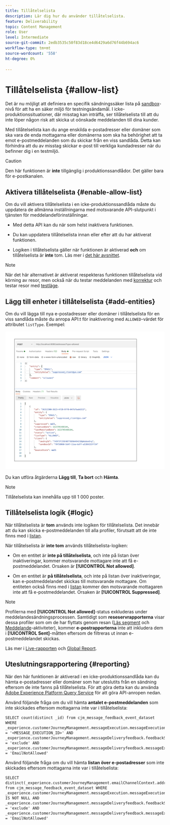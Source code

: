 ```yaml
---
title: Tillåtelselista
description: Lär dig hur du använder tillåtelselista.
feature: Deliverability
topic: Content Management
role: User
level: Intermediate
source-git-commit: 2edb3535c50f83d18ce4d6429a6d76f44b694ac6
workflow-type: tm+mt
source-wordcount: '558'
ht-degree: 0%

---
```


# Tillåtelselista {#allow-list}

Det är nu möjligt att definiera en specifik sändningssäker lista på [sandbox](administration/sandboxes.md)-nivå för att ha en säker miljö för testningsändamål. I icke-produktionssituationer, där misstag kan inträffa, ser tillåtelselista till att du inte löper någon risk att skicka ut oönskade meddelanden till dina kunder.

Med tillåtelselista kan du ange enskilda e-postadresser eller domäner som ska vara de enda mottagarna eller domänerna som ska ha behörighet att ta emot e-postmeddelanden som du skickar från en viss sandlåda. Detta kan förhindra att du av misstag skickar e-post till verkliga kundadresser när du befinner dig i en testmiljö.

>[!CAUTION]
>
>Den här funktionen är **inte** tillgänglig i produktionssandlådor. Det gäller bara för e-postkanalen.

## Aktivera tillåtelselista {#enable-allow-list}

Om du vill aktivera tillåtelselista i en icke-produktionssandlåda måste du uppdatera de allmänna inställningarna med motsvarande API-slutpunkt i tjänsten för meddelandeförinställningar.

* Med detta API kan du när som helst inaktivera funktionen.

* Du kan uppdatera tillåtelselista innan eller efter att du har aktiverat funktionen.

* Logiken i tillåtelselista gäller när funktionen är aktiverad **och** om tillåtelselista är **inte** tom. Läs mer i [det här avsnittet](#logic).

<!--To enable this feature on a non-production sandbox, update the allowed list so that it is no longer empty. To disable it, clear up the allowed list so that it is again empty.

Learn more on the allowed list logic in this section.
-->

>[!NOTE]
>
>När det här alternativet är aktiverat respekteras funktionen tillåtelselista vid körning av resor, men också när du testar meddelanden med [korrektur](preview.md#send-proofs) och testar resor med [testläge](building-journeys/testing-the-journey.md).

## Lägg till enheter i tillåtelselista {#add-entities}

Om du vill lägga till nya e-postadresser eller domäner i tillåtelselista för en viss sandlåda måste du anropa API:t för inaktivering med `ALLOWED`-värdet för attributet `listType`. Exempel:

![](assets/allow-list-api.png)

Du kan utföra åtgärderna **Lägg till**, **Ta bort** och **Hämta**.

>[!NOTE]
>
>Tillåtelselista kan innehålla upp till 1 000 poster.

<!--
Learn more on making these API calls in the API reference documentation.
Found this link in Experience Platform documentation, but may not be the final one: (https://experienceleague.adobe.com/docs/experience-platform/landing/platform-apis/api-guide.html?lang=en).-->

## Tillåtelselista logik {#logic}

<!-- When the allowed list is enabled (enable-allow-list) at the sandbox level using the API call above, the following applies.-->

När tillåtelselista är **tom** används inte logiken för tillåtelselista. Det innebär att du kan skicka e-postmeddelanden till alla profiler, förutsatt att de inte finns med i [listan](suppression-list.md).

När tillåtelselista är **inte tom** används tillåtelselista-logiken:

* Om en entitet är **inte på tillåtelselista**, och inte på listan över inaktiveringar, kommer motsvarande mottagare inte att få e-postmeddelandet. Orsaken är **[!UICONTROL Not allowed]**.

* Om en entitet är **på tillåtelselista**, och inte på listan över inaktiveringar, kan e-postmeddelandet skickas till motsvarande mottagare. Om entiteten också finns med i [listan](suppression-list.md) kommer den motsvarande mottagaren inte att få e-postmeddelandet. Orsaken är **[!UICONTROL Suppressed]**.

>[!NOTE]
>
>Profilerna med **[!UICONTROL Not allowed]**-status exkluderas under meddelandesändningsprocessen. Samtidigt som **reseservrapporterna** visar dessa profiler som om de har flyttats genom resan ([Läs segment](building-journeys/read-segment.md) och [Meddelande](building-journeys/journeys-message.md)-aktiviteter), kommer **e-postrapporterna** inte att inkludera dem i **[!UICONTROL Sent]**-måtten eftersom de filtreras ut innan e-postmeddelandet skickas.
>
>Läs mer i [Live-rapporten](reports/live-report.md) och [Global Report](reports/global-report.md).

## Uteslutningsrapportering {#reporting}

När den här funktionen är aktiverad i en icke-produktionssandlåda kan du hämta e-postadresser eller domäner som har uteslutits från en sändning eftersom de inte fanns på tillåtelselista. För att göra detta kan du använda [Adobe Experience Platform Query Service](https://experienceleague.adobe.com/docs/experience-platform/query/api/getting-started.html) för att göra API-anropen nedan.

Använd följande fråga om du vill hämta **antalet e-postmeddelanden** som inte skickades eftersom mottagarna inte var i tillåtelselista:

```
SELECT count(distinct _id) from cjm_message_feedback_event_dataset WHERE
_experience.customerJourneyManagement.messageExecution.messageExecutionID = '<MESSAGE_EXECUTION_ID>' AND
_experience.customerJourneyManagement.messageDeliveryfeedback.feedbackStatus = 'exclude' AND
_experience.customerJourneyManagement.messageDeliveryfeedback.messageExclusion.reason = 'EmailNotAllowed'
```

Använd följande fråga om du vill hämta **listan över e-postadresser** som inte skickades eftersom mottagarna inte var i tillåtelselista:

```
SELECT distinct(_experience.customerJourneyManagement.emailChannelContext.address) from cjm_message_feedback_event_dataset WHERE
_experience.customerJourneyManagement.messageExecution.messageExecutionID IS NOT NULL AND
_experience.customerJourneyManagement.messageDeliveryfeedback.feedbackStatus = 'exclude' AND
_experience.customerJourneyManagement.messageDeliveryfeedback.messageExclusion.reason = 'EmailNotAllowed'
```

